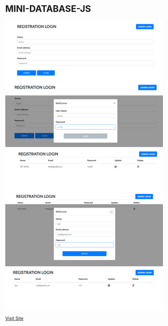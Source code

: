 # MINI-DATABASE-JS


<img src="screenshot/screen1.PNG" width="500px"/>

<img src="screenshot/screen3.PNG" width="500px"/>

<img src="screenshot/screen2.PNG" width="500px"/>

<img src="screenshot/screen4.PNG" width="500px"/>

<img src="screenshot/screen5.PNG" width="500px"/>

<a href="https://mini-database-js.netlify.com/" target="_blank">Visit Site</a>
